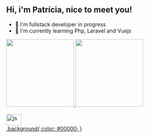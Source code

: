 ## Hi, i'm Patrícia, nice to meet you!

- 🔭 I'm fullstack developer in progress 
- 🌱 I'm currently learning Php, Laravel and Vuejs

<div>
  <a href="https://github.com/pattiesanchez">
  <img height="180cm" src="https://github-readme-stats.vercel.app/api?username=pattiesanchez&show_icons=true&theme=tokyonight">
  <img height="180cm" src="https://github-readme-stats.vercel.app/api/top-langs/?username=pattiesanchez&layout=compact">
</div>

<div class="background"> 
  <div style="display: inline_block"><br>
    <img align="center" alt="js" height="30" width="40" src="https://cdn.jsdelivr.net/gh/devicons/devicon/icons/javascript/javascript-plain.svg"/>



  </div>
</div>

<stylesheet>
.background{
  color: #00000;
  }
</stylesheet>
